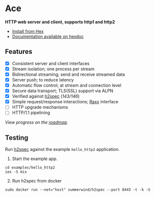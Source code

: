 # Ace

**HTTP web server and client, supports http1 and http2**

- [Install from Hex](https://hex.pm/packages/ace)
- [Documentation available on hexdoc](https://hexdocs.pm/ace)

## Features

- [x] Consistent server and client interfaces
- [x] Stream isolation; one process per stream
- [x] Bidirectional streaming; send and receive streamed data
- [x] Server push; to reduce latency
- [x] Automatic flow control; at stream and connection level
- [x] Secure data transport; TLS(SSL) support via ALPN
- [x] Verified against [h2spec](https://github.com/summerwind/h2spec) (*143/146*)
- [x] Simple request/response interactions; [Raxx](https://github.com/crowdhailer/raxx) interface
- [ ] HTTP upgrade mechanisms
- [ ] HTTP/1.1 pipelining

*View progress on the [roadmap](https://github.com/CrowdHailer/Ace/projects/1).*

## Testing

Run [h2spec](https://github.com/summerwind/h2spec) against the example `hello_http2` application.

1. Start the example app.
  ```
  cd examples/hello_http2
  iex -S mix
  ```
2. Run h2spec from docker
  ```
  sudo docker run --net="host" summerwind/h2spec --port 8443 -t -k -S
  ```
